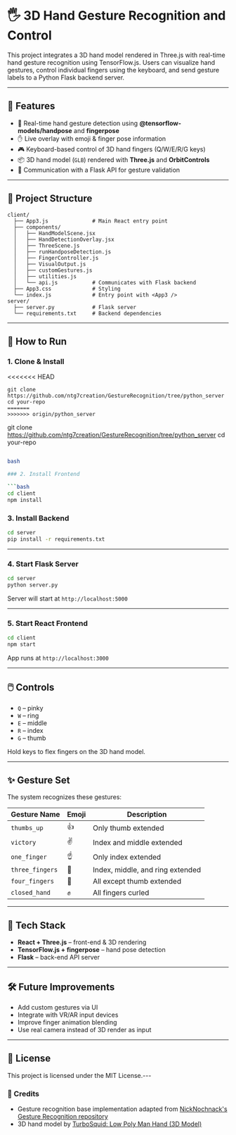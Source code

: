 # 🖐️ 3D Hand Gesture Recognition and Control

This project integrates a 3D hand model rendered in Three.js with real-time hand gesture recognition using TensorFlow.js. Users can visualize hand gestures, control individual fingers using the keyboard, and send gesture labels to a Python Flask backend server.

---

## 🔧 Features

- 🧠 Real-time hand gesture detection using **@tensorflow-models/handpose** and **fingerpose**
- ✋ Live overlay with emoji & finger pose information
- 🎮 Keyboard-based control of 3D hand fingers (Q/W/E/R/G keys)
- 📦 3D hand model (`GLB`) rendered with **Three.js** and **OrbitControls**
- 🔁 Communication with a Flask API for gesture validation

---

## 📁 Project Structure

```
client/
  ├── App3.js              # Main React entry point
  ├── components/
  │   ├── HandModelScene.jsx
  │   ├── HandDetectionOverlay.jsx
  │   ├── ThreeScene.js
  │   ├── runHandposeDetection.js
  │   ├── FingerController.js
  │   ├── VisualOutput.js
  │   ├── customGestures.js
  │   ├── utilities.js
  │   └── api.js           # Communicates with Flask backend
  ├── App3.css             # Styling
  └── index.js             # Entry point with <App3 />
server/
  ├── server.py            # Flask server
  └── requirements.txt     # Backend dependencies
```

---

## 🚀 How to Run

### 1. Clone & Install

<<<<<<< HEAD
```
git clone https://github.com/ntg7creation/GestureRecognition/tree/python_server
cd your-repo
=======
>>>>>>> origin/python_server
```
git clone https://github.com/ntg7creation/GestureRecognition/tree/python_server
cd your-repo
```bash

bash

### 2. Install Frontend

```bash
cd client
npm install
```

### 3. Install Backend

```bash
cd server
pip install -r requirements.txt
```

---

### 4. Start Flask Server

```bash
cd server
python server.py
```

Server will start at `http://localhost:5000`

---

### 5. Start React Frontend

```bash
cd client
npm start
```

App runs at `http://localhost:3000`

---

## 🖱️ Controls

- `Q` – pinky
- `W` – ring
- `E` – middle
- `R` – index
- `G` – thumb

Hold keys to flex fingers on the 3D hand model.

---

## ✨ Gesture Set

The system recognizes these gestures:

| Gesture Name  | Emoji | Description                     |
|---------------|-------|---------------------------------|
| `thumbs_up`   | 👍    | Only thumb extended             |
| `victory`     | ✌️    | Index and middle extended       |
| `one_finger`  | ☝️    | Only index extended             |
| `three_fingers` | 🤟 | Index, middle, and ring extended |
| `four_fingers` | 🖖   | All except thumb extended       |
| `closed_hand` | ✊    | All fingers curled              |

---

## 🧠 Tech Stack

- **React + Three.js** – front-end & 3D rendering
- **TensorFlow.js + fingerpose** – hand pose detection
- **Flask** – back-end API server

---

## 🛠️ Future Improvements

- Add custom gestures via UI
- Integrate with VR/AR input devices
- Improve finger animation blending
- Use real camera instead of 3D render as input

---

## 📜 License

This project is licensed under the MIT License.---

### 🙏 Credits

- Gesture recognition base implementation adapted from [NickNochnack's Gesture Recognition repository](https://github.com/nicknochnack/GestureRecognition)
- 3D hand model by [TurboSquid: Low Poly Man Hand (3D Model)](https://www.turbosquid.com/3d-models/3d-low-poly-man-hand-2180828)